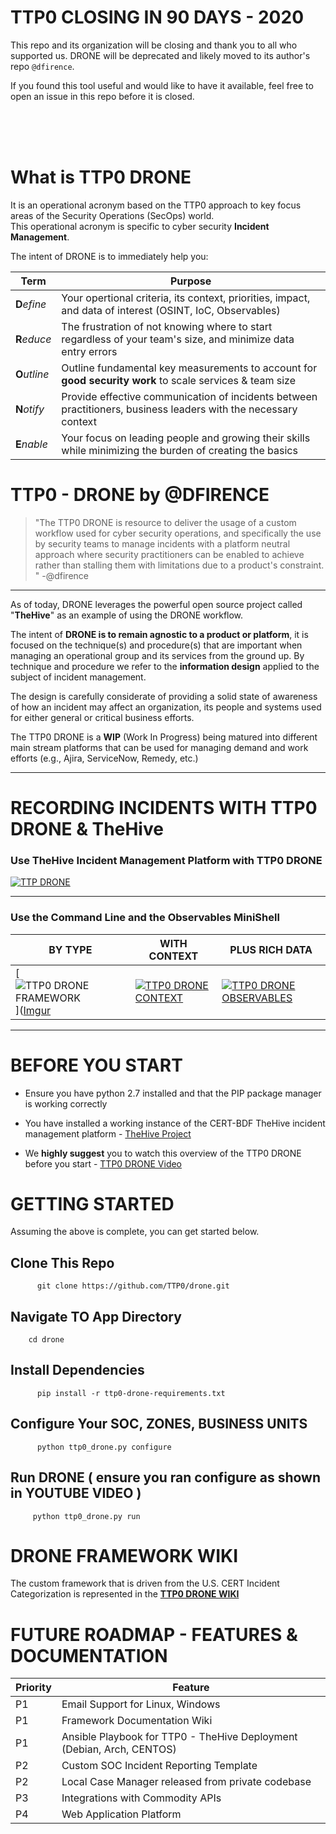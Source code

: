 # TTP0 CLOSING IN 90 DAYS - 2020

This repo and its organization will be closing and thank you to all who supported us.  DRONE will be deprecated and likely moved to its author's repo `@dfirence`.  

If you found this tool useful and would like to have it available, feel free to open an issue in this repo before it is closed.

<br />
<br />
<br />

# What is TTP0 DRONE
It is an operational acronym based on the TTP0 approach to key focus areas of the Security Operations (SecOps) world.  
This operational acronym is specific to cyber security **Incident Management**.

The intent of DRONE is to immediately help you:


Term   |  Purpose
---------------|----------------------------
**D***efine* |Your opertional criteria, its context, priorities, impact, and data of interest (OSINT, IoC, Observables)
**R***educe* | The frustration of not knowing where to start regardless of your team's size, and minimize data entry errors
**O***utline* |Outline fundamental key measurements to account for **good security work** to scale services & team size
**N***otify*  |Provide effective communication of incidents between practitioners, business leaders with the necessary context
**E***nable*  | Your focus on leading people and growing their skills while minimizing the burden of creating the basics


# TTP0 - DRONE by @DFIRENCE

> "The TTP0 DRONE is resource to deliver the usage of a custom workflow used for cyber security operations, and 
specifically
> the use by security teams to manage incidents with a platform neutral approach where security practitioners can be 
enabled to achieve rather than stalling them with limitations due to a product's constraint.
" -@dfirence
***

As of today, DRONE leverages the powerful open source project called "**TheHive**" as an example of using the DRONE 
workflow.

The intent of **DRONE is to remain agnostic to a product or platform**, it is focused on the technique(s) and procedure(s) 
that are important when managing an operational group and its services from the ground up.  By technique and procedure we refer to the **information design** applied to the subject of incident management.  

The design is carefully considerate of providing a solid state of awareness of how an 
incident may affect an organization, its people and systems used for either general or critical business efforts.

The TTP0 DRONE is a **WIP** (Work In Progress) being matured into different main stream platforms that can be used for
managing demand and work efforts (e.g., Ajira, ServiceNow, Remedy, etc.)

***
# RECORDING INCIDENTS WITH TTP0 DRONE & TheHive

### Use TheHive Incident Management Platform with TTP0 DRONE

[![TTP DRONE](https://i.imgur.com/agn5kch.png)](https://i.imgur.com/agn5kch.png "TTP0 DRONE & TheHive")

***
### Use the Command Line and the Observables MiniShell

BY TYPE | WITH CONTEXT | PLUS RICH DATA
--------|--------------|-----------------------------
[![TTP0 DRONE FRAMEWORK](https://i.imgur.com/vETHUSc.png)]([Imgur](https://i.imgur.com/vETHUSc.png "Incident Categorization")|[![TTP0 DRONE CONTEXT](https://i.imgur.com/oDSnrDN.png)](https://i.imgur.com/oDSnrDN.png "Context")|[![TTP0 DRONE OBSERVABLES](https://i.imgur.com/hTbFeuT.png)](https://i.imgur.com/hTbFeuT.png "Observables")

***

# BEFORE YOU START

* Ensure you have python 2.7 installed and that the PIP package manager is working correctly

* You have installed a working instance of the CERT-BDF TheHive incident management platform - [TheHive 
Project](https://github.com/TheHive-Project/TheHive)

* We **highly suggest** you to watch this overview of the TTP0 DRONE before you start - [TTP0 DRONE 
Video](https://youtu.be/zoItQ1KFb2o) 


# GETTING STARTED

Assuming the above is complete, you can get started below.

## Clone This Repo
```
      git clone https://github.com/TTP0/drone.git
```
## Navigate TO App Directory
```
    cd drone
```
## Install Dependencies
```
      pip install -r ttp0-drone-requirements.txt
```
## Configure Your SOC, ZONES, BUSINESS UNITS
```
      python ttp0_drone.py configure
```
## Run DRONE ( ensure you ran configure as shown in YOUTUBE VIDEO )
```
     python ttp0_drone.py run
```

# DRONE FRAMEWORK WIKI
The custom framework that is driven from the U.S. CERT Incident Categorization is represented in the [**TTP0 DRONE WIKI**](https://github.com/TTP0/drone/wiki/OVERVIEW)

# FUTURE ROADMAP - FEATURES & DOCUMENTATION
Priority | Feature
---------|-----------
P1 | Email Support for Linux, Windows
P1 | Framework Documentation Wiki
P1 | Ansible Playbook for TTP0 - TheHive Deployment (Debian, Arch, CENTOS)
P2 | Custom SOC Incident Reporting Template
P2 | Local Case Manager released from private codebase
P3 | Integrations with Commodity APIs
P4 | Web Application Platform
